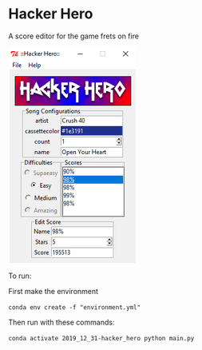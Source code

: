 # Hacker Hero
A score editor for the game frets on fire

![Main program](hackerhero.png)

To run:

First make the environment

`conda env create -f "environment.yml"`

Then run with these commands:

`conda activate 2019_12_31-hacker_hero
python main.py`
